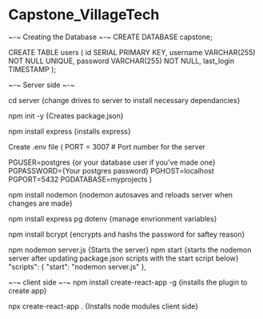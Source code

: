 # Capstone_VillageTech

~-~ Creating the Database ~-~
CREATE DATABASE capstone;

CREATE TABLE users (
id SERIAL PRIMARY KEY,
username VARCHAR(255) NOT NULL UNIQUE,
password VARCHAR(255) NOT NULL,
last_login TIMESTAMP
);

~-~ Server side ~-~

cd server {change drives to server to install necessary dependancies}

npm init -y {Creates package.json}

npm install express {installs express}

Create .env file (
PORT = 3007 # Port number for the server

PGUSER=postgres {or your database user if you've made one}
PGPASSWORD={Your postgres password}
PGHOST=localhost
PGPORT=5432
PGDATABASE=myprojects
)

npm install nodemon {nodemon autosaves and reloads server when changes are made}

npm install express pg dotenv {manage envrionment variables}

npm install bcrypt {encrypts and hashs the password for saftey reason}

npm nodemon server.js {Starts the server}
npm start {starts the nodemon server after updating package.json scripts with the start script below}
"scripts": {
"start": "nodemon server.js"
},

~-~ client side ~-~
npm install create-react-app -g {installs the plugin to create app}

npx create-react-app . {Installs node modules client side}
